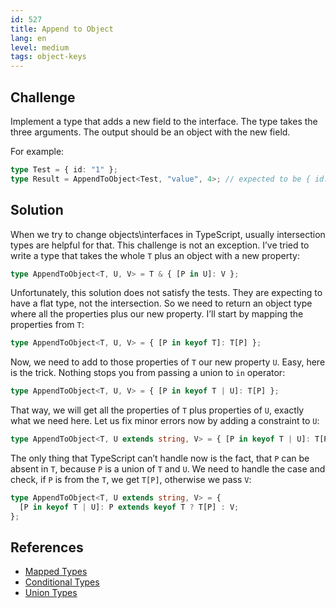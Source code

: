 ```yaml
---
id: 527
title: Append to Object
lang: en
level: medium
tags: object-keys
---
```


## Challenge

Implement a type that adds a new field to the interface. The type takes the
three arguments. The output should be an object with the new field.

For example:

```ts
type Test = { id: "1" };
type Result = AppendToObject<Test, "value", 4>; // expected to be { id: '1', value: 4 }
```

## Solution

When we try to change objects\interfaces in TypeScript, usually intersection
types are helpful for that. This challenge is not an exception. I’ve tried to
write a type that takes the whole `T` plus an object with a new property:

```typescript
type AppendToObject<T, U, V> = T & { [P in U]: V };
```

Unfortunately, this solution does not satisfy the tests. They are expecting to
have a flat type, not the intersection. So we need to return an object type
where all the properties plus our new property. I’ll start by mapping the
properties from `T`:

```typescript
type AppendToObject<T, U, V> = { [P in keyof T]: T[P] };
```

Now, we need to add to those properties of `T` our new property `U`. Easy, here
is the trick. Nothing stops you from passing a union to `in` operator:

```typescript
type AppendToObject<T, U, V> = { [P in keyof T | U]: T[P] };
```

That way, we will get all the properties of `T` plus properties of `U`, exactly
what we need here. Let us fix minor errors now by adding a constraint to `U`:

```typescript
type AppendToObject<T, U extends string, V> = { [P in keyof T | U]: T[P] };
```

The only thing that TypeScript can’t handle now is the fact, that `P` can be
absent in `T`, because `P` is a union of `T` and `U`. We need to handle the case
and check, if `P` is from the `T`, we get `T[P]`, otherwise we pass `V`:

```typescript
type AppendToObject<T, U extends string, V> = {
  [P in keyof T | U]: P extends keyof T ? T[P] : V;
};
```

## References

- [Mapped Types](https://www.typescriptlang.org/docs/handbook/2/mapped-types.html)
- [Conditional Types](https://www.typescriptlang.org/docs/handbook/2/conditional-types.html)
- [Union Types](https://www.typescriptlang.org/docs/handbook/2/everyday-types.html#union-types)
